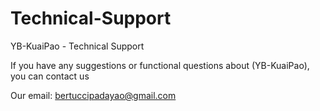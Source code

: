 # Technical-Support

YB-KuaiPao - Technical Support

If you have any suggestions or functional questions about (YB-KuaiPao), you can contact us

Our email: bertuccipadayao@gmail.com

